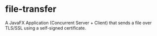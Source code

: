 # file-transfer
A JavaFX Application (Concurrent Server + Client) that sends a file over TLS/SSL using a self-signed certificate.
